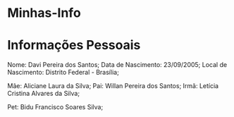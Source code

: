 # Minhas-Info

# Informações Pessoais
Nome: Davi Pereira dos Santos;
Data de Nascimento: 23/09/2005;
Local de Nascimento: Distrito Federal - Brasília;

Mãe: Aliciane Laura da Silva;
Pai: Willan Pereira dos Santos;
Irmã: Letícia Cristina Alvares da Silva;

Pet: Bidu Francisco Soares Silva;
